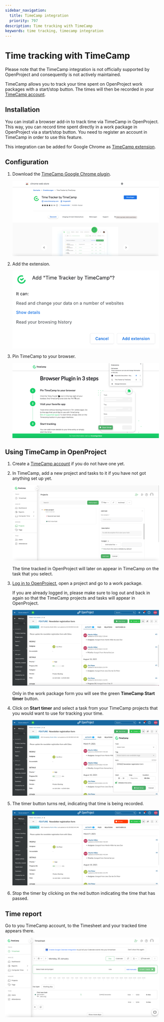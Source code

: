 ```yaml
---
sidebar_navigation:
  title: TimeCamp integration
  priority: 797
description: Time tracking with TimeCamp
keywords: time tracking, timecamp integration
---
```


# Time tracking with TimeCamp

Please note that the TimeCamp integration is not officially supported by OpenProject and consequently is not actively maintained.

TimeCamp allows you to track your time spent on OpenProject work packages with a start/stop button. The times will then be recorded in your [TimeCamp account](https://app.timecamp.com/auth/login).

## Installation

You can install a browser add-in to track time via TimeCamp in OpenProject. This way, you can record time spent directly in a work package in OpenProject via a start/stop button. You need to register an account in TimeCamp in order to use this feature.

This integration can be added for Google Chrome as [TimeCamp extension](https://chrome.google.com/webstore/detail/time-tracker-by-timecamp/ohbkdjmhoegleofcohdjagmcnkimfdaa).

## Configuration

1. Download the [TimeCamp Google Chrome plugin](https://chrome.google.com/webstore/detail/time-tracker-by-timecamp/ohbkdjmhoegleofcohdjagmcnkimfdaa).

   ![TimeCamp extension in Google Chrome shop](download-timecamp-extension.png)

2. Add the extension.

   ![pop up to allow to add extension](add_extension.png)

3. Pin TimeCamp to your browser.

   ![TimeCamp instructions how to pin the extension to the browser](pin-to-browser-full.png)

## Using TimeCamp in OpenProject

1. Create a [TimeCamp account](https://app.timecamp.com/auth/login) if you do not have one yet.

2. In TimeCamp, add a new project and tasks to it if you have not got anything set up yet. 

   ![TimeCamp account with a new project which shows 2 tasks](project-with-2-tasks.png)

   The time tracked in OpenProject will later on appear in TimeCamp on the task that you select.

3. [Log in to OpenProject](https://www.openproject.org/signin/), open a project and go to a work package. 

   If you are already logged in, please make sure to log out and back in again so that the TimeCamp projects and tasks will appear in OpenProject.

   ![OpenProject work package detail view with green start button to start timer](work-package-start-timer.png)

   Only in the work package form you will see the green **TimeCamp Start timer** button.

4. Click on **Start timer** and select a task from your TimeCamp projects that you would want to use for tracking your time. 

   ![OpenProject work package detail view with drop down from start timer to select TimeCamp project and task](Start-time-in-OP.png)

5. The timer button turns red, indicating that time is being recorded.

   ![OpenProject work package detail view with red timer button recording the time](stop-time-in-OP.png)

6. Stop the timer by clicking on the red button indicating the time that has passed.

## Time report

Go to you TimeCamp account, to the Timesheet and your tracked time appears there.

![TimeCamp Timesheet](Time-appears-in-TC.png)
